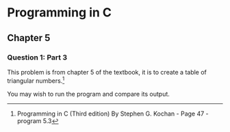 # Programming in C
## Chapter 5
### Question 1: Part 3

This problem is from chapter 5 of the textbook, it is to create a table of triangular numbers.[^1]

You may wish to run the program and compare its output.

[^1]: Programming in C (Third edition) By Stephen G. Kochan - Page 47 - program 5.3